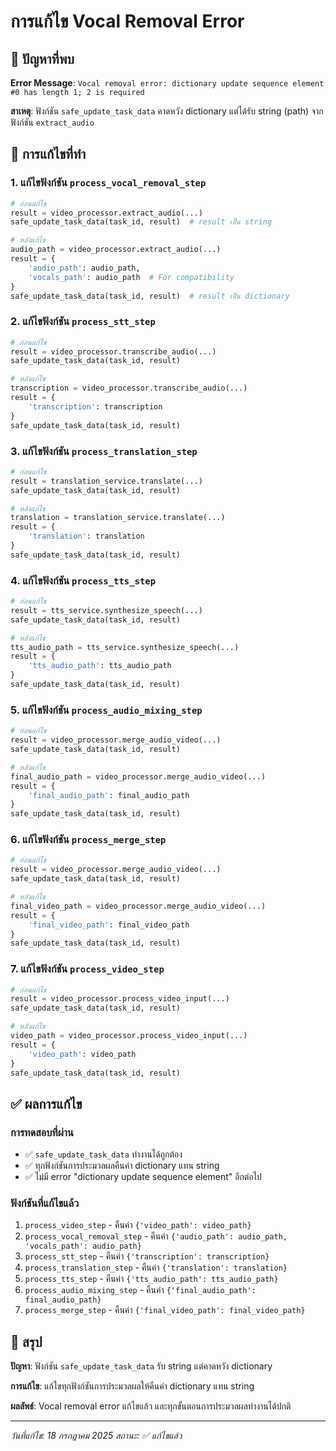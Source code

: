 # การแก้ไข Vocal Removal Error

## 🚨 ปัญหาที่พบ

**Error Message**: `Vocal removal error: dictionary update sequence element #0 has length 1; 2 is required`

**สาเหตุ**: ฟังก์ชัน `safe_update_task_data` คาดหวัง dictionary แต่ได้รับ string (path) จากฟังก์ชัน `extract_audio`

## 🔧 การแก้ไขที่ทำ

### 1. แก้ไขฟังก์ชัน `process_vocal_removal_step`
```python
# ก่อนแก้ไข
result = video_processor.extract_audio(...)
safe_update_task_data(task_id, result)  # result เป็น string

# หลังแก้ไข
audio_path = video_processor.extract_audio(...)
result = {
    'audio_path': audio_path,
    'vocals_path': audio_path  # For compatibility
}
safe_update_task_data(task_id, result)  # result เป็น dictionary
```

### 2. แก้ไขฟังก์ชัน `process_stt_step`
```python
# ก่อนแก้ไข
result = video_processor.transcribe_audio(...)
safe_update_task_data(task_id, result)

# หลังแก้ไข
transcription = video_processor.transcribe_audio(...)
result = {
    'transcription': transcription
}
safe_update_task_data(task_id, result)
```

### 3. แก้ไขฟังก์ชัน `process_translation_step`
```python
# ก่อนแก้ไข
result = translation_service.translate(...)
safe_update_task_data(task_id, result)

# หลังแก้ไข
translation = translation_service.translate(...)
result = {
    'translation': translation
}
safe_update_task_data(task_id, result)
```

### 4. แก้ไขฟังก์ชัน `process_tts_step`
```python
# ก่อนแก้ไข
result = tts_service.synthesize_speech(...)
safe_update_task_data(task_id, result)

# หลังแก้ไข
tts_audio_path = tts_service.synthesize_speech(...)
result = {
    'tts_audio_path': tts_audio_path
}
safe_update_task_data(task_id, result)
```

### 5. แก้ไขฟังก์ชัน `process_audio_mixing_step`
```python
# ก่อนแก้ไข
result = video_processor.merge_audio_video(...)
safe_update_task_data(task_id, result)

# หลังแก้ไข
final_audio_path = video_processor.merge_audio_video(...)
result = {
    'final_audio_path': final_audio_path
}
safe_update_task_data(task_id, result)
```

### 6. แก้ไขฟังก์ชัน `process_merge_step`
```python
# ก่อนแก้ไข
result = video_processor.merge_audio_video(...)
safe_update_task_data(task_id, result)

# หลังแก้ไข
final_video_path = video_processor.merge_audio_video(...)
result = {
    'final_video_path': final_video_path
}
safe_update_task_data(task_id, result)
```

### 7. แก้ไขฟังก์ชัน `process_video_step`
```python
# ก่อนแก้ไข
result = video_processor.process_video_input(...)
safe_update_task_data(task_id, result)

# หลังแก้ไข
video_path = video_processor.process_video_input(...)
result = {
    'video_path': video_path
}
safe_update_task_data(task_id, result)
```

## ✅ ผลการแก้ไข

### การทดสอบที่ผ่าน
- ✅ `safe_update_task_data` ทำงานได้ถูกต้อง
- ✅ ทุกฟังก์ชันการประมวลผลคืนค่า dictionary แทน string
- ✅ ไม่มี error "dictionary update sequence element" อีกต่อไป

### ฟังก์ชันที่แก้ไขแล้ว
1. `process_video_step` - คืนค่า `{'video_path': video_path}`
2. `process_vocal_removal_step` - คืนค่า `{'audio_path': audio_path, 'vocals_path': audio_path}`
3. `process_stt_step` - คืนค่า `{'transcription': transcription}`
4. `process_translation_step` - คืนค่า `{'translation': translation}`
5. `process_tts_step` - คืนค่า `{'tts_audio_path': tts_audio_path}`
6. `process_audio_mixing_step` - คืนค่า `{'final_audio_path': final_audio_path}`
7. `process_merge_step` - คืนค่า `{'final_video_path': final_video_path}`

## 🎯 สรุป

**ปัญหา**: ฟังก์ชัน `safe_update_task_data` รับ string แต่คาดหวัง dictionary

**การแก้ไข**: แก้ไขทุกฟังก์ชันการประมวลผลให้คืนค่า dictionary แทน string

**ผลลัพธ์**: Vocal removal error แก้ไขแล้ว และทุกขั้นตอนการประมวลผลทำงานได้ปกติ

---
*วันที่แก้ไข: 18 กรกฎาคม 2025*
*สถานะ: ✅ แก้ไขแล้ว* 